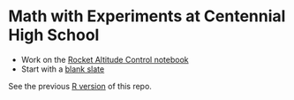 # Math with Experiments at Centennial High School

* Work on the [Rocket Altitude Control notebook](http://mybinder.org/v2/gh/inducer/math-experiments-py/master?filepath=Rocket%20Altitude%20Control.ipynb)
* Start with a [blank slate](http://mybinder.org/v2/gh/inducer/math-experiments-py/master)

See the previous [R version](https://github.com/inducer/math-experiments) of this repo.
